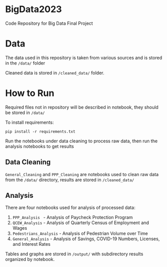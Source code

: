 # BigData2023

Code Repository for Big Data Final Project

# Data
The data used in this repository is taken from various sources and is stored in the ```/data/``` folder

Cleaned data is stored in ```/cleaned_data/``` folder.
# How to Run
Required files not in repository will be described in notebook, they should be stored in ```/data/```

To install requirements:

```
pip install -r requirements.txt
```

Run the notebooks under data cleaning to process raw data, then run the analysis notebooks to get results
## Data Cleaning

```General_Cleaning``` and ```PPP_Cleaning``` are notebooks used to clean raw data from the ```/data/``` directory, results are stored in ```/cleaned_data/```

## Analysis


There are four notebooks used for analysis of processed data:
1. ```PPP_Analysis ``` - Analysis of Paycheck Protection Program
2. ```QCEW_Analysis``` - Analysis of Quarterly Census of Employment and Wages
3. ```Pedestrians_Analysis``` - Analysis of Pedestrian Volume over Time
4. ```General_Analysis``` - Analysis of Savings, COVID-19 Numbers, Licenses, and Interest Rates

Tables and graphs are stored in ```/output/``` with subdirectory results organized by notebook.
